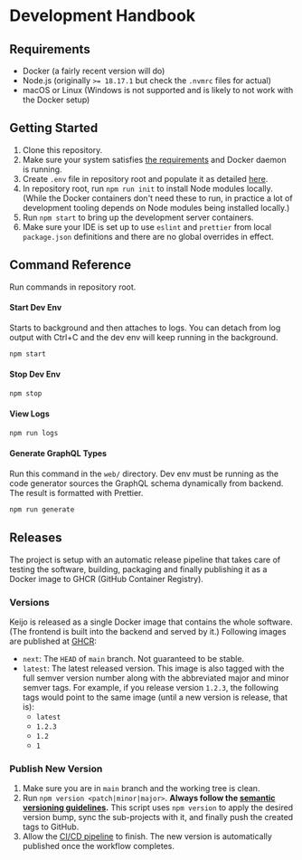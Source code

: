 # Development Handbook

## Requirements

- Docker (a fairly recent version will do)
- Node.js (originally `>= 18.17.1` but check the `.nvmrc` files for actual)
- macOS or Linux (Windows is not supported and is likely to not work with the Docker setup)

## Getting Started

1. Clone this repository.
2. Make sure your system satisfies [the requirements](#requirements) and Docker daemon is running.
3. Create `.env` file in repository root and populate it as detailed [here](./configuration.md).
4. In repository root, run `npm run init` to install Node modules locally. (While the Docker containers don't need these to run, in practice a lot of development tooling depends on Node modules being installed locally.)
5. Run `npm start` to bring up the development server containers.
6. Make sure your IDE is set up to use `eslint` and `prettier` from local `package.json` definitions and there are no global overrides in effect.

## Command Reference

Run commands in repository root.

#### Start Dev Env

Starts to background and then attaches to logs. You can detach from log output with Ctrl+C and the dev env will keep running in the background.

```bash
npm start
```

#### Stop Dev Env

```bash
npm stop
```

#### View Logs

```bash
npm run logs
```

#### Generate GraphQL Types

Run this command in the `web/` directory. Dev env must be running as the code generator sources the GraphQL schema dynamically from backend. The result is formatted with Prettier.

```bash
npm run generate
```

## Releases

The project is setup with an automatic release pipeline that takes care of testing the software, building, packaging and finally publishing it as a Docker image to GHCR (GitHub Container Registry).

### Versions

Keijo is released as a single Docker image that contains the whole software. (The frontend is built into the backend and served by it.) Following images are published at [GHCR](https://github.com/funidata/keijo/pkgs/container/keijo):

- `next`: The `HEAD` of `main` branch. Not guaranteed to be stable.
- `latest`: The latest released version. This image is also tagged with the full semver version number along with the abbreviated major and minor semver tags. For example, if you release version `1.2.3`, the following tags would point to the same image (until a new version is release, that is):
  - `latest`
  - `1.2.3`
  - `1.2`
  - `1`

### Publish New Version

1. Make sure you are in `main` branch and the working tree is clean.
2. Run `npm version <patch|minor|major>`. **Always follow the [semantic versioning guidelines](https://semver.org/).** This script uses `npm version` to apply the desired version bump, sync the sub-projects with it, and finally push the created tags to GitHub.
3. Allow the [CI/CD pipeline](https://github.com/funidata/keijo/actions) to finish. The new version is automatically published once the workflow completes.
